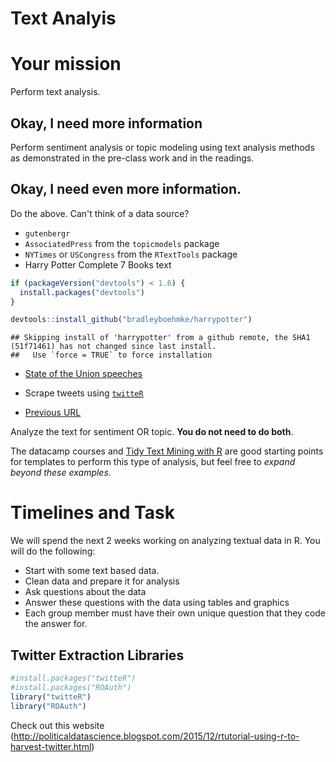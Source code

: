 Text Analyis
================

Your mission
============

Perform text analysis.

Okay, I need more information
-----------------------------

Perform sentiment analysis or topic modeling using text analysis methods as demonstrated in the pre-class work and in the readings.

Okay, I need even more information.
-----------------------------------

Do the above. Can't think of a data source?

-   `gutenbergr`
-   `AssociatedPress` from the `topicmodels` package
-   `NYTimes` or `USCongress` from the `RTextTools` package
-   Harry Potter Complete 7 Books text

``` r
if (packageVersion("devtools") < 1.6) {
  install.packages("devtools")
}

devtools::install_github("bradleyboehmke/harrypotter")
```

    ## Skipping install of 'harrypotter' from a github remote, the SHA1 (51f71461) has not changed since last install.
    ##   Use `force = TRUE` to force installation

-   [State of the Union speeches](https://pradeepadhokshaja.wordpress.com/2017/03/31/scraping-the-web-for-presdential-inaugural-addresses-using-rvest/)

-   Scrape tweets using [`twitteR`](https://www.r-bloggers.com/setting-up-the-twitter-r-package-for-text-analytics/)

-   [Previous URL](https://www.credera.com/blog/business-intelligence/twitter-analytics-using-r-part-1-extract-tweets/)

Analyze the text for sentiment OR topic. **You do not need to do both**.

The datacamp courses and [Tidy Text Mining with R](http://tidytextmining.com/) are good starting points for templates to perform this type of analysis, but feel free to *expand beyond these examples*.

Timelines and Task
==================

We will spend the next 2 weeks working on analyzing textual data in R. You will do the following:

-   Start with some text based data.
-   Clean data and prepare it for analysis
-   Ask questions about the data
-   Answer these questions with the data using tables and graphics
-   Each group member must have their own unique question that they code the answer for.

Twitter Extraction Libraries
----------------------------

``` r
#install.packages("twitteR")
#install.packages("ROAuth")
library("twitteR")
library("ROAuth")
```

Check out this website (<http://politicaldatascience.blogspot.com/2015/12/rtutorial-using-r-to-harvest-twitter.html>)

